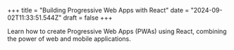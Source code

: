 +++
title = "Building Progressive Web Apps with React"
date = "2024-09-02T11:33:51.544Z"
draft = false
+++

  Learn how to create Progressive Web Apps (PWAs) using React, combining the power of web and mobile applications.
        